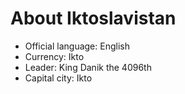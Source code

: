 # About Iktoslavistan
* Official language: English
* Currency: Ikto
* Leader: King Danik the 4096th
* Capital city: Ikto
